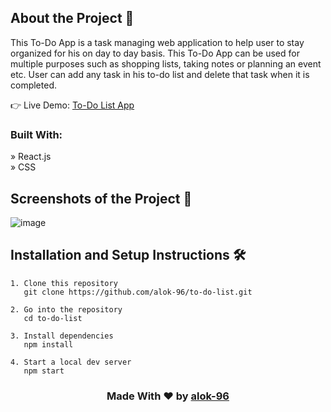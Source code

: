 ## About the Project 📂
This To-Do App is a task managing web application to help user to stay organized for his on day to day basis. This To-Do App can be used for multiple purposes such as shopping lists, taking notes or planning an event etc. User can add any task in his to-do list and delete that task when it is completed.

👉 Live Demo:  <a href='https://to-do-app-alok96.netlify.app/'>To-Do List App</a>

### Built With:

» React.js <br />
» CSS <br />


## Screenshots of the Project 📸

![image](https://github.com/alok-96/to-do-list/assets/90456532/086962cd-3b1c-49dd-af98-948121fffd50)


## Installation and Setup Instructions 🛠️

```
1. Clone this repository
   git clone https://github.com/alok-96/to-do-list.git

2. Go into the repository
   cd to-do-list

3. Install dependencies
   npm install

4. Start a local dev server
   npm start
```
<h3 align='center'>Made With ❤️ by <a href='https://github.com/alok-96' >alok-96</a></h3>
